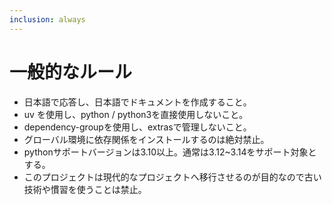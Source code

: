 ```yaml
---
inclusion: always
---
```


# 一般的なルール

- 日本語で応答し、日本語でドキュメントを作成すること。
- uv を使用し、python / python3を直接使用しないこと。
- dependency-groupを使用し、extrasで管理しないこと。
- グローバル環境に依存関係をインストールするのは絶対禁止。
- pythonサポートバージョンは3.10以上。通常は3.12~3.14をサポート対象とする。
- このプロジェクトは現代的なプロジェクトへ移行させるのが目的なので古い技術や慣習を使うことは禁止。

<!------------------------------------------------------------------------------------
   Add rules to this file or a short description and have Kiro refine them for you.
   
   Learn about inclusion modes: https://kiro.dev/docs/steering/#inclusion-modes
-------------------------------------------------------------------------------------> 